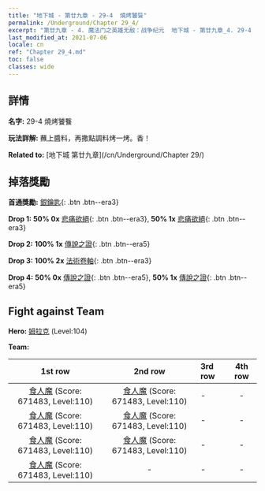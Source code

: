 ```yaml
---
title: "地下城 - 第廿九章 - 29-4  燒烤饕餮"
permalink: /Underground/Chapter 29_4/
excerpt: "第廿九章 - 4. 魔法门之英雄无敌：战争纪元  地下城 - 第廿九章_4. 29-4  燒烤饕餮"
last_modified_at: 2021-07-06
locale: cn
ref: "Chapter 29_4.md"
toc: false
classes: wide
---
```


## 詳情

 **名字:** 29-4  燒烤饕餮

 **玩法詳解:**       蘸上醬料，再撒點調料烤一烤。香！

 **Related to:** [地下城 第廿九章](/cn/Underground/Chapter 29/)

## 掉落獎勵

 **首通獎勵:** [銀鑰匙](/cn/Items/con_693/){: .btn .btn--era3}

 **Drop 1:** **50% 0x** [悲痛欲絕](/cn/Items/her_458/){: .btn .btn--era3}, **50% 1x** [悲痛欲絕](/cn/Items/her_458/){: .btn .btn--era3}

 **Drop 2:** **100% 1x** [傳說之證](/cn/Items/mat_102/){: .btn .btn--era5}

 **Drop 3:** **100% 2x** [法術卷軸](/cn/Items/con_694/){: .btn .btn--era3}

 **Drop 4:** **50% 0x** [傳說之證](/cn/Items/mat_102/){: .btn .btn--era5}, **50% 1x** [傳說之證](/cn/Items/mat_102/){: .btn .btn--era5}


## Fight against Team
 **Hero:** [姆拉克](/cn/heroes/Mullich/) (Level:104)

 **Team:**


  | 1st row | 2nd row | 3rd row | 4th row |
  |:----:|:----:|:----|:----:|
  | [食人魔](/cn/units/Ogre/) (Score: 671483, Level:110)  | [食人魔](/cn/units/Ogre/) (Score: 671483, Level:110)  | - | - |
  | [食人魔](/cn/units/Ogre/) (Score: 671483, Level:110)  | [食人魔](/cn/units/Ogre/) (Score: 671483, Level:110)  | - | - |
  | [食人魔](/cn/units/Ogre/) (Score: 671483, Level:110)  | [食人魔](/cn/units/Ogre/) (Score: 671483, Level:110)  | - | - |
  | [食人魔](/cn/units/Ogre/) (Score: 671483, Level:110)  | - | - | - |


